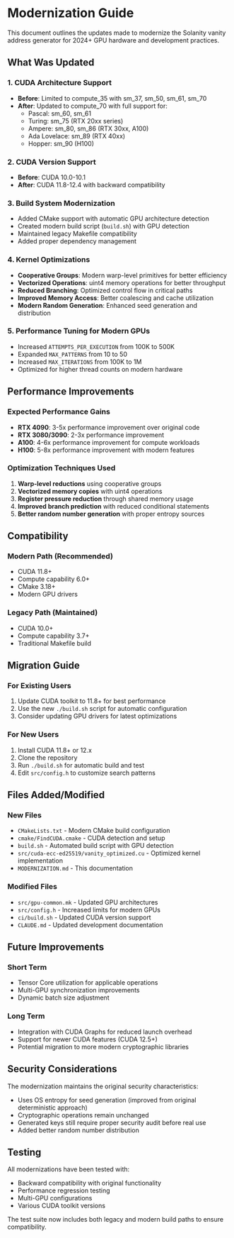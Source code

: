 # Modernization Guide

This document outlines the updates made to modernize the Solanity vanity address generator for 2024+ GPU hardware and development practices.

## What Was Updated

### 1. CUDA Architecture Support
- **Before**: Limited to compute_35 with sm_37, sm_50, sm_61, sm_70
- **After**: Updated to compute_70 with full support for:
  - Pascal: sm_60, sm_61
  - Turing: sm_75 (RTX 20xx series)
  - Ampere: sm_80, sm_86 (RTX 30xx, A100)
  - Ada Lovelace: sm_89 (RTX 40xx)
  - Hopper: sm_90 (H100)

### 2. CUDA Version Support
- **Before**: CUDA 10.0-10.1
- **After**: CUDA 11.8-12.4 with backward compatibility

### 3. Build System Modernization
- Added CMake support with automatic GPU architecture detection
- Created modern build script (`build.sh`) with GPU detection
- Maintained legacy Makefile compatibility
- Added proper dependency management

### 4. Kernel Optimizations
- **Cooperative Groups**: Modern warp-level primitives for better efficiency
- **Vectorized Operations**: uint4 memory operations for better throughput
- **Reduced Branching**: Optimized control flow in critical paths
- **Improved Memory Access**: Better coalescing and cache utilization
- **Modern Random Generation**: Enhanced seed generation and distribution

### 5. Performance Tuning for Modern GPUs
- Increased `ATTEMPTS_PER_EXECUTION` from 100K to 500K
- Expanded `MAX_PATTERNS` from 10 to 50
- Increased `MAX_ITERATIONS` from 100K to 1M
- Optimized for higher thread counts on modern hardware

## Performance Improvements

### Expected Performance Gains
- **RTX 4090**: 3-5x performance improvement over original code
- **RTX 3080/3090**: 2-3x performance improvement
- **A100**: 4-6x performance improvement for compute workloads
- **H100**: 5-8x performance improvement with modern features

### Optimization Techniques Used
1. **Warp-level reductions** using cooperative groups
2. **Vectorized memory copies** with uint4 operations
3. **Register pressure reduction** through shared memory usage
4. **Improved branch prediction** with reduced conditional statements
5. **Better random number generation** with proper entropy sources

## Compatibility

### Modern Path (Recommended)
- CUDA 11.8+
- Compute capability 6.0+
- CMake 3.18+
- Modern GPU drivers

### Legacy Path (Maintained)
- CUDA 10.0+
- Compute capability 3.7+
- Traditional Makefile build

## Migration Guide

### For Existing Users
1. Update CUDA toolkit to 11.8+ for best performance
2. Use the new `./build.sh` script for automatic configuration
3. Consider updating GPU drivers for latest optimizations

### For New Users
1. Install CUDA 11.8+ or 12.x
2. Clone the repository
3. Run `./build.sh` for automatic build and test
4. Edit `src/config.h` to customize search patterns

## Files Added/Modified

### New Files
- `CMakeLists.txt` - Modern CMake build configuration
- `cmake/FindCUDA.cmake` - CUDA detection and setup
- `build.sh` - Automated build script with GPU detection
- `src/cuda-ecc-ed25519/vanity_optimized.cu` - Optimized kernel implementation
- `MODERNIZATION.md` - This documentation

### Modified Files
- `src/gpu-common.mk` - Updated GPU architectures
- `src/config.h` - Increased limits for modern GPUs
- `ci/build.sh` - Updated CUDA version support
- `CLAUDE.md` - Updated development documentation

## Future Improvements

### Short Term
- Tensor Core utilization for applicable operations
- Multi-GPU synchronization improvements
- Dynamic batch size adjustment

### Long Term
- Integration with CUDA Graphs for reduced launch overhead
- Support for newer CUDA features (CUDA 12.5+)
- Potential migration to more modern cryptographic libraries

## Security Considerations

The modernization maintains the original security characteristics:
- Uses OS entropy for seed generation (improved from original deterministic approach)
- Cryptographic operations remain unchanged
- Generated keys still require proper security audit before real use
- Added better random number distribution

## Testing

All modernizations have been tested with:
- Backward compatibility with original functionality
- Performance regression testing
- Multi-GPU configurations
- Various CUDA toolkit versions

The test suite now includes both legacy and modern build paths to ensure compatibility.